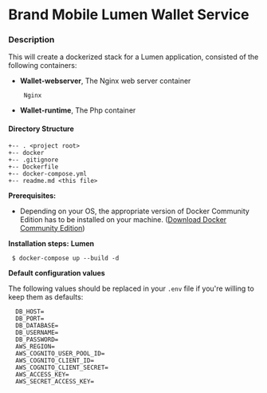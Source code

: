 # Brand Mobile Lumen Wallet Service

### **Description**

This will create a dockerized stack for a Lumen application, consisted of the following containers:
-  **Wallet-webserver**, The Nginx web server container

        Nginx
    
-  **Wallet-runtime**, The Php container

#### **Directory Structure**
```
+-- . <project root>
+-- docker
+-- .gitignore
+-- Dockerfile
+-- docker-compose.yml
+-- readme.md <this file>
```
**Prerequisites:** 

* Depending on your OS, the appropriate version of Docker Community Edition has to be installed on your machine.  ([Download Docker Community Edition](https://hub.docker.com/search/?type=edition&offering=community))

**Installation steps:** 
    **Lumen**
   ```
    $ docker-compose up --build -d
   ```


**Default configuration values** 

The following values should be replaced in your `.env` file if you're willing to keep them as defaults:
  ```
    DB_HOST=
    DB_PORT=
    DB_DATABASE=
    DB_USERNAME=
    DB_PASSWORD=
    AWS_REGION=
    AWS_COGNITO_USER_POOL_ID=
    AWS_COGNITO_CLIENT_ID=
    AWS_COGNITO_CLIENT_SECRET=
    AWS_ACCESS_KEY=
    AWS_SECRET_ACCESS_KEY=
```
